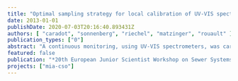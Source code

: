 ```yaml
---
title: "Optimal sampling strategy for local calibration of UV-VIS spectrometers in urban drainage monitoring"
date: 2013-01-01
publishDate: 2020-07-03T20:16:40.893431Z
authors: [ "caradot", "sonnenberg", "riechel", "matzinger", "rouault" ]
publication_types: ["0"]
abstract: "A continuous monitoring, using UV-VIS spectrometers, was carried out in Berlin from 2010 to 2012. It combined (i) continuous measurements of the quality and flow rates of combined sewer overflows (CSO) at one main CSO outlet downstream of the overflow structure and (ii) continuous measurements of water quality parameters at five sites within the urban stretch of the receiving River Spree. Locally, the collection of data aims at (i) characterizing CSO emissions, (ii) assessing the local dynamics and intensity of CSO impacts on the river and (iii) calibrating sewer and river water quality models being part of a planning tool for future CSO management in Berlin (Riechel et al., 2011). UV-VIS spectrometers are in-situ probes, which measure absorbance spectra ranging from UV to visual wavelengths. Concentrations, such as chemical oxygen demand (COD), are calculated from these spectra. Due to the varying composition of waste and river water a local calibration is required to enhance the measurement quality. According to Gamerith et al. (2011), manufacturer global calibration can lead to systematic error up to 50% for COD measurements."
featured: false
publication: "*20th European Junior Scientist Workshop on Sewer Systems and Processes: On-line Monitoring, Uncertainties in Modelling and New Pollutants*"
projects: ["mia-cso"]
---
```


